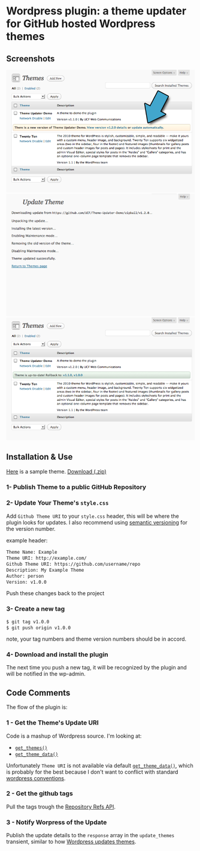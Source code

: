 # Wordpress plugin: a theme updater for GitHub hosted Wordpress themes

## Screenshots
![Screenshot One](screenshot-1.png)  
![Screenshot Two](screenshot-2.png)  
![Screenshot Three](screenshot-3.png)  

## Installation & Use

[Here](https://github.com/UCF/Theme-Updater-Demo) is a sample theme.  [Download (.zip)](https://github.com/UCF/Theme-Updater-Demo/zipball/v1.1.0)

### 1- Publish Theme to a public GitHub Repository

### 2- Update Your Theme's `style.css`

Add `Github Theme URI` to your `style.css` header, this will be where the plugin looks for updates.  I also recommend using [semantic versioning](http://semver.org/) for the version number.

example header:

    Theme Name: Example  
    Theme URI: http://example.com/  
    Github Theme URI: https://github.com/username/repo
    Description: My Example Theme
    Author: person
    Version: v1.0.0

Push these changes back to the project

### 3- Create a new tag

    $ git tag v1.0.0
    $ git push origin v1.0.0

note, your tag numbers and theme version numbers should be in accord.

### 4- Download and install the plugin

The next time you push a new tag, it will be recognized by the plugin and will be notified in the wp-admin.

## Code Comments

The flow of the plugin is:

### 1 - Get the Theme's Update URI

Code is a mashup of Wordpress source.  I'm looking at:

* [`get_themes()`](http://core.trac.wordpress.org/browser/trunk/wp-includes/theme.php?rev=17978#L249)  
* [`get_theme_data()`](http://core.trac.wordpress.org/browser/trunk/wp-includes/theme.php?rev=17978#L163)

Unfortunately `Theme URI` is not available via default [`get_theme_data()`](http://codex.wordpress.org/Function_Reference/get_theme_data), which is probably for the best because I don't want to conflict with standard [wordpress conventions](http://codex.wordpress.org/Theme_Development#Theme_Stylesheet). 


### 2 - Get the github tags

Pull the tags trough the [Repository Refs API](http://develop.github.com/p/repo.html).

### 3 - Notify Worpress of the Update

Publish the update details to the `response` array in the `update_themes` transient, similar to how [Wordpress updates themes](http://core.trac.wordpress.org/browser/trunk/wp-includes/update.php?rev=17978#L188).


